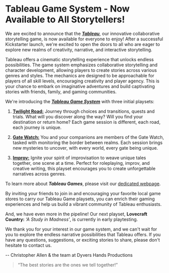 # Tableau Game System - Now Available to All Storytellers!

We are excited to announce that the [***Tableau***](/Tableau), our innovative collaborative storytelling game, is now available for everyone to enjoy! After a successful Kickstarter launch, we're excited to open the doors to all who are eager to explore new realms of creativity, narrative, and interactive storytelling.

Tableau offers a cinematic storytelling experience that unlocks endless possibilities. The game system emphasizes collaborative storytelling and character development, allowing players to create stories across various genres and styles. The mechanics are designed to be approachable for players of all skill levels, encouraging creativity and player agency. This is your chance to embark on imaginative adventures and build captivating stories with friends, family, and gaming communities.

We're introducing the [***Tableau Game System***](/Tableau) with three initial playsets:

1. [**Twilight Road:**](/TwilightRoad) Journey through choices and transitions, quests and trials. What will you discover along the way? Will you find your destination or return home? Each game session is different, each road, each journey is unique.

2. [**Gate Watch:**](/GateWatch) You and your companions are members of the Gate Watch, tasked with monitoring the border between realms. Each session brings new mysteries to uncover, with every world, every gate being unique.

3. [**Improv:**](/Improv) Ignite your spirit of improvisation to weave unique tales together, one scene at a time. Perfect for roleplaying, improv, and creative writing, this playset encourages you to create unforgettable narratives across genres.

To learn more about ***Tableau Games***, please visit our [dedicated webpage](/Tableau).

By inviting your friends to join in and encouraging your favorite local game stores to carry our Tableau Game playsets, you can enrich their gaming experiences and help us build a vibrant community of Tableau enthusiasts.

And, we have even more in the pipeline! Our next playset, **Lovecraft Country:** *‘A Study in Madness’*, is currently in early playtesting.

We thank you for your interest in our game system, and we can't wait for you to explore the endless narrative possibilities that Tableau offers. If you have any questions, suggestions, or exciting stories to share, please don't hesitate to contact us.

-- Christopher Allen & the team at Dyvers Hands Productions
> “The best stories are the ones we tell together!”
